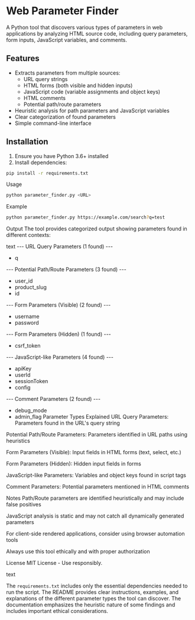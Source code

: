 # Web Parameter Finder

A Python tool that discovers various types of parameters in web applications by analyzing HTML source code, including query parameters, form inputs, JavaScript variables, and comments.

## Features

- Extracts parameters from multiple sources:
  - URL query strings
  - HTML forms (both visible and hidden inputs)
  - JavaScript code (variable assignments and object keys)
  - HTML comments
  - Potential path/route parameters
- Heuristic analysis for path parameters and JavaScript variables
- Clear categorization of found parameters
- Simple command-line interface

## Installation

1. Ensure you have Python 3.6+ installed
2. Install dependencies:
```bash
pip install -r requirements.txt
```
Usage
```bash
python parameter_finder.py <URL>
```
Example
```bash
python parameter_finder.py https://example.com/search?q=test
```
Output
The tool provides categorized output showing parameters found in different contexts:

text
--- URL Query Parameters (1 found) ---
  - q

--- Potential Path/Route Parameters (3 found) ---
  - user_id
  - product_slug
  - id

--- Form Parameters (Visible) (2 found) ---
  - username
  - password

--- Form Parameters (Hidden) (1 found) ---
  - csrf_token

--- JavaScript-like Parameters (4 found) ---
  - apiKey
  - userId
  - sessionToken
  - config

--- Comment Parameters (2 found) ---
  - debug_mode
  - admin_flag
Parameter Types Explained
URL Query Parameters: Parameters found in the URL's query string

Potential Path/Route Parameters: Parameters identified in URL paths using heuristics

Form Parameters (Visible): Input fields in HTML forms (text, select, etc.)

Form Parameters (Hidden): Hidden input fields in forms

JavaScript-like Parameters: Variables and object keys found in script tags

Comment Parameters: Potential parameters mentioned in HTML comments

Notes
Path/Route parameters are identified heuristically and may include false positives

JavaScript analysis is static and may not catch all dynamically generated parameters

For client-side rendered applications, consider using browser automation tools

Always use this tool ethically and with proper authorization

License
MIT License - Use responsibly.

text

The `requirements.txt` includes only the essential dependencies needed to run the script. The README provides clear instructions, examples, and explanations of the different parameter types the tool can discover. The documentation emphasizes the heuristic nature of some findings and includes important ethical considerations.
